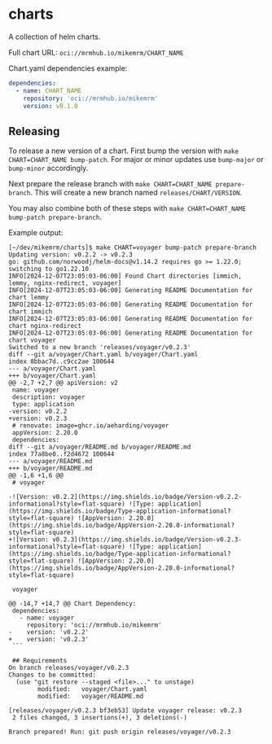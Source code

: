 # charts

A collection of helm charts.

Full chart URL: `oci://mrmhub.io/mikemrm/CHART_NAME`

Chart.yaml dependencies example:

```yaml
dependencies:
  - name: CHART_NAME
    repository: 'oci://mrmhub.io/mikemrm'
    version: v0.1.0
```

## Releasing

To release a new version of a chart.
First bump the version with `make CHART=CHART_NAME bump-patch`.
For major or minor updates use `bump-major` or `bump-minor` accordingly.

Next prepare the release branch with `make CHART=CHART_NAME prepare-branch`.
This will create a new branch named `releases/CHART/VERSION`.

You may also combine both of these steps with `make CHART=CHART_NAME bump-patch prepare-branch`.

Example output:

~~~shell
[~/dev/mikemrm/charts]$ make CHART=voyager bump-patch prepare-branch
Updating version: v0.2.2 -> v0.2.3
go: github.com/norwoodj/helm-docs@v1.14.2 requires go >= 1.22.0; switching to go1.22.10
INFO[2024-12-07T23:05:03-06:00] Found Chart directories [immich, lemmy, nginx-redirect, voyager]
INFO[2024-12-07T23:05:03-06:00] Generating README Documentation for chart lemmy
INFO[2024-12-07T23:05:03-06:00] Generating README Documentation for chart immich
INFO[2024-12-07T23:05:03-06:00] Generating README Documentation for chart nginx-redirect
INFO[2024-12-07T23:05:03-06:00] Generating README Documentation for chart voyager
Switched to a new branch 'releases/voyager/v0.2.3'
diff --git a/voyager/Chart.yaml b/voyager/Chart.yaml
index 8bbac7d..c9cc2ae 100644
--- a/voyager/Chart.yaml
+++ b/voyager/Chart.yaml
@@ -2,7 +2,7 @@ apiVersion: v2
 name: voyager
 description: voyager
 type: application
-version: v0.2.2
+version: v0.2.3
 # renovate: image=ghcr.io/aeharding/voyager
 appVersion: 2.20.0
 dependencies:
diff --git a/voyager/README.md b/voyager/README.md
index 77a8be0..f2d4672 100644
--- a/voyager/README.md
+++ b/voyager/README.md
@@ -1,6 +1,6 @@
 # voyager
 
-![Version: v0.2.2](https://img.shields.io/badge/Version-v0.2.2-informational?style=flat-square) ![Type: application](https://img.shields.io/badge/Type-application-informational?style=flat-square) ![AppVersion: 2.20.0](https://img.shields.io/badge/AppVersion-2.20.0-informational?style=flat-square)
+![Version: v0.2.3](https://img.shields.io/badge/Version-v0.2.3-informational?style=flat-square) ![Type: application](https://img.shields.io/badge/Type-application-informational?style=flat-square) ![AppVersion: 2.20.0](https://img.shields.io/badge/AppVersion-2.20.0-informational?style=flat-square)
 
 voyager
 
@@ -14,7 +14,7 @@ Chart Dependency:
 dependencies:
   - name: voyager
     repository: 'oci://mrmhub.io/mikemrm'
-    version: 'v0.2.2'
+    version: 'v0.2.3'
 ```
 
 ## Requirements
On branch releases/voyager/v0.2.3
Changes to be committed:
  (use "git restore --staged <file>..." to unstage)
        modified:   voyager/Chart.yaml
        modified:   voyager/README.md

[releases/voyager/v0.2.3 bf3eb53] Update voyager release: v0.2.3
 2 files changed, 3 insertions(+), 3 deletions(-)

Branch prepared! Run: git push origin releases/voyager/v0.2.3
~~~
